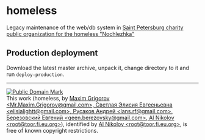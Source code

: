 # homeless

Legacy maintenance of the web/db system in
[Saint Petersburg charity public organization for the homeless "Nochlezhka"](http://homeless.ru/)

## Production deployment

Download the latest master archive, unpack it, change directory to it and run 
`deploy-production`.

---

<p xmlns:dct="http://purl.org/dc/terms/">
<a rel="license" href="http://creativecommons.org/publicdomain/mark/1.0/">
<img src="http://i.creativecommons.org/p/mark/1.0/88x31.png"
     style="border-style: none;" alt="Public Domain Mark" />
</a>
<br />
This work (<span property="dct:title">homeless</span>, by <a href="https://github.com/btbroot/homeless" rel="dct:creator"><span property="dct:title">Maxim Grigorov &lt;Mr.Maxim.Grigorov@gmail.com&gt;, Светлая Элисия Евгееньевна &lt;elisialightt@gmail.com&gt;, Русаков Андрей &lt;lans.rf@gmail.com&gt;, Березовский Евгений &lt;geen.berezovsky@gmail.com&gt;, Al Nikolov &lt;root@toor.fi.eu.org&gt;</span></a>), identified by <a href="https://toor.fi.eu.org" rel="dct:publisher"><span property="dct:title">Al Nikolov &lt;root@toor.fi.eu.org&gt;</span></a>, is free of known copyright restrictions.
</p>
